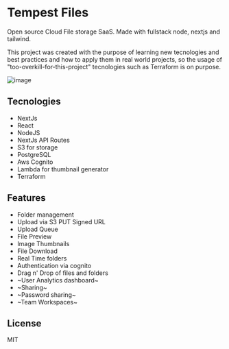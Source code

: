 # Tempest Files

Open source Cloud File storage SaaS. Made with fullstack node, nextjs and tailwind.

This project was created with the purpose of learning new tecnologies and best practices and how to apply them in real world projects, so the usage of "too-overkill-for-this-project" tecnologies such as Terraform is on purpose. 

![image](https://user-images.githubusercontent.com/3536261/113192067-b2c2d600-9234-11eb-9f0c-df23d60ab90e.png)

## Tecnologies
- NextJs
- React
- NodeJS
- NextJs API Routes
- S3 for storage
- PostgreSQL
- Aws Cognito
- Lambda for thumbnail generator
- Terraform

## Features
- Folder management
- Upload via S3 PUT Signed URL
- Upload Queue
- File Preview
- Image Thumbnails
- File Download
- Real Time folders
- Authentication via cognito
- Drag n' Drop of files and folders
- ~User Analytics dashboard~
- ~Sharing~
- ~Password sharing~
- ~Team Workspaces~

## License
MIT
